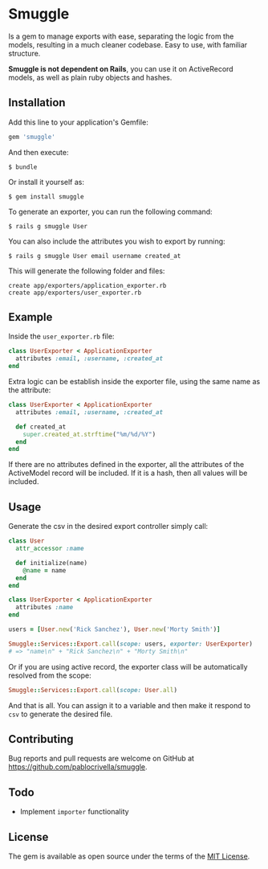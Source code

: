 # Smuggle

Is a gem to manage exports with ease, separating the logic from the models, resulting in a much cleaner codebase. Easy to use, with familiar structure.

**Smuggle is not dependent on Rails**, you can use it on ActiveRecord models, as well as plain ruby objects and hashes.

## Installation

Add this line to your application's Gemfile:

```ruby
gem 'smuggle'
```

And then execute:

```
$ bundle
```

Or install it yourself as:

```
$ gem install smuggle
```

To generate an exporter, you can run the following command:

```
$ rails g smuggle User
```

You can also include the attributes you wish to export by running:

```
$ rails g smuggle User email username created_at
```
This will generate the following folder and files:

```
create app/exporters/application_exporter.rb
create app/exporters/user_exporter.rb
```

## Example

Inside the `user_exporter.rb` file:

```ruby
class UserExporter < ApplicationExporter
  attributes :email, :username, :created_at
end
```

Extra logic can be establish inside the exporter file, using the same name as the attribute:

```ruby
class UserExporter < ApplicationExporter
  attributes :email, :username, :created_at

  def created_at
    super.created_at.strftime("%m/%d/%Y")
  end
end
```

If there are no attributes defined in the exporter, all the attributes of the ActiveModel record will be included.
If it is a hash, then all values will be included.

## Usage

Generate the csv in the desired export controller simply call:

```ruby
class User
  attr_accessor :name

  def initialize(name)
    @name = name
  end
end

class UserExporter < ApplicationExporter
  attributes :name
end

users = [User.new('Rick Sanchez'), User.new('Morty Smith')]

Smuggle::Services::Export.call(scope: users, exporter: UserExporter)
# => "name\n" + "Rick Sanchez\n" + "Morty Smith\n"
```

Or if you are using active record, the exporter class will be automatically resolved from the scope:

```ruby
Smuggle::Services::Export.call(scope: User.all)
```

And that is all. You can assign it to a variable and then make it respond to `csv` to generate the desired file.

## Contributing

Bug reports and pull requests are welcome on GitHub at https://github.com/pablocrivella/smuggle.

## Todo

- Implement `importer` functionality

## License

The gem is available as open source under the terms of the [MIT License](http://opensource.org/licenses/MIT).
